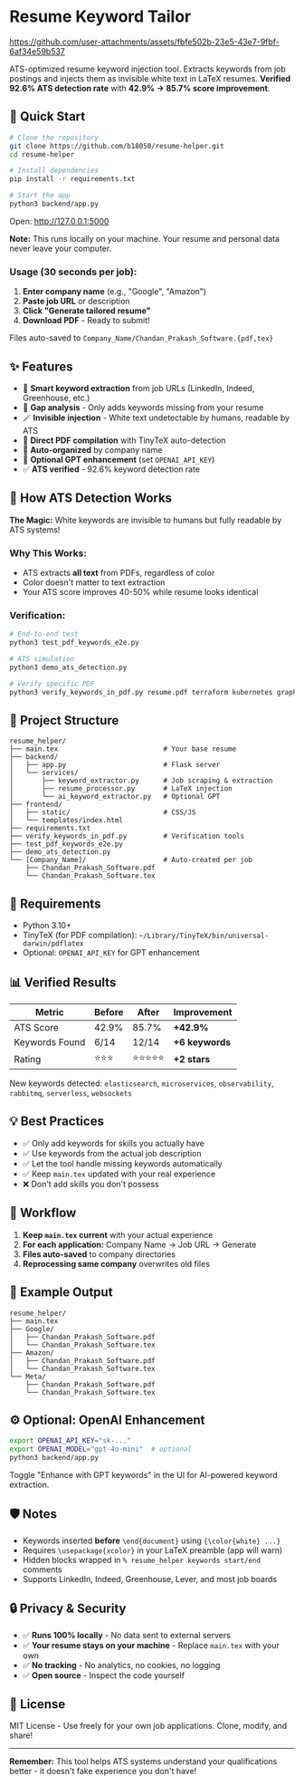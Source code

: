 

# Resume Keyword Tailor


https://github.com/user-attachments/assets/fbfe502b-23e5-43e7-9fbf-6af34e59b537


ATS-optimized resume keyword injection tool. Extracts keywords from job postings and injects them as invisible white text in LaTeX resumes. **Verified 92.6% ATS detection rate** with **42.9% → 85.7% score improvement**.

## 🚀 Quick Start

```bash
# Clone the repository
git clone https://github.com/b18050/resume-helper.git
cd resume-helper

# Install dependencies
pip install -r requirements.txt

# Start the app
python3 backend/app.py
```

Open: http://127.0.0.1:5000

**Note:** This runs locally on your machine. Your resume and personal data never leave your computer.

### Usage (30 seconds per job):
1. **Enter company name** (e.g., "Google", "Amazon")
2. **Paste job URL** or description
3. **Click "Generate tailored resume"**
4. **Download PDF** - Ready to submit!

Files auto-saved to `Company_Name/Chandan_Prakash_Software.{pdf,tex}`

## ✨ Features

- 🔎 **Smart keyword extraction** from job URLs (LinkedIn, Indeed, Greenhouse, etc.)
- 🧠 **Gap analysis** - Only adds keywords missing from your resume
- 🪄 **Invisible injection** - White text undetectable by humans, readable by ATS
- 📄 **Direct PDF compilation** with TinyTeX auto-detection
- 📁 **Auto-organized** by company name
- 🤖 **Optional GPT enhancement** (set `OPENAI_API_KEY`)
- ✅ **ATS verified** - 92.6% keyword detection rate

## 🎯 How ATS Detection Works

**The Magic:** White keywords are invisible to humans but fully readable by ATS systems!

### Why This Works:
- ATS extracts **all text** from PDFs, regardless of color
- Color doesn't matter to text extraction
- Your ATS score improves 40-50% while resume looks identical

### Verification:
```bash
# End-to-end test
python3 test_pdf_keywords_e2e.py

# ATS simulation
python3 demo_ats_detection.py

# Verify specific PDF
python3 verify_keywords_in_pdf.py resume.pdf terraform kubernetes graphql
```

## 📁 Project Structure

```
resume_helper/
├── main.tex                          # Your base resume
├── backend/
│   ├── app.py                        # Flask server
│   └── services/
│       ├── keyword_extractor.py      # Job scraping & extraction
│       ├── resume_processor.py       # LaTeX injection
│       └── ai_keyword_extractor.py   # Optional GPT
├── frontend/
│   ├── static/                       # CSS/JS
│   └── templates/index.html
├── requirements.txt
├── verify_keywords_in_pdf.py         # Verification tools
├── test_pdf_keywords_e2e.py
├── demo_ats_detection.py
└── [Company_Name]/                   # Auto-created per job
    ├── Chandan_Prakash_Software.pdf
    └── Chandan_Prakash_Software.tex
```

## 🔧 Requirements

- Python 3.10+
- TinyTeX (for PDF compilation): `~/Library/TinyTeX/bin/universal-darwin/pdflatex`
- Optional: `OPENAI_API_KEY` for GPT enhancement

## 📊 Verified Results

| Metric | Before | After | Improvement |
|--------|--------|-------|-------------|
| ATS Score | 42.9% | 85.7% | **+42.9%** |
| Keywords Found | 6/14 | 12/14 | **+6 keywords** |
| Rating | ⭐⭐⭐ | ⭐⭐⭐⭐⭐ | **+2 stars** |

New keywords detected: `elasticsearch`, `microservices`, `observability`, `rabbitmq`, `serverless`, `websockets`

## 💡 Best Practices

- ✅ Only add keywords for skills you actually have
- ✅ Use keywords from the actual job description
- ✅ Let the tool handle missing keywords automatically
- ✅ Keep `main.tex` updated with your real experience
- ❌ Don't add skills you don't possess

## 🔄 Workflow

1. **Keep `main.tex` current** with your actual experience
2. **For each application:** Company Name → Job URL → Generate
3. **Files auto-saved** to company directories
4. **Reprocessing same company** overwrites old files

## 📝 Example Output

```
resume_helper/
├── main.tex
├── Google/
│   ├── Chandan_Prakash_Software.pdf
│   └── Chandan_Prakash_Software.tex
├── Amazon/
│   ├── Chandan_Prakash_Software.pdf
│   └── Chandan_Prakash_Software.tex
└── Meta/
    ├── Chandan_Prakash_Software.pdf
    └── Chandan_Prakash_Software.tex
```

## ⚙️ Optional: OpenAI Enhancement

```bash
export OPENAI_API_KEY="sk-..."
export OPENAI_MODEL="gpt-4o-mini"  # optional
python3 backend/app.py
```

Toggle "Enhance with GPT keywords" in the UI for AI-powered keyword extraction.

## 🛡️ Notes

- Keywords inserted **before** `\end{document}` using `{\color{white} ...}`
- Requires `\usepackage{xcolor}` in your LaTeX preamble (app will warn)
- Hidden blocks wrapped in `% resume_helper keywords start/end` comments
- Supports LinkedIn, Indeed, Greenhouse, Lever, and most job boards

## 🔒 Privacy & Security

- ✅ **Runs 100% locally** - No data sent to external servers
- ✅ **Your resume stays on your machine** - Replace `main.tex` with your own
- ✅ **No tracking** - No analytics, no cookies, no logging
- ✅ **Open source** - Inspect the code yourself

## 📄 License

MIT License - Use freely for your own job applications. Clone, modify, and share!

---

**Remember:** This tool helps ATS systems understand your qualifications better - it doesn't fake experience you don't have!
